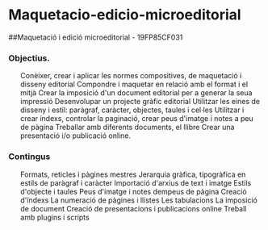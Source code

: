 # Maquetacio-edicio-microeditorial
##Maquetació i edició microeditorial - 19FP85CF031

<h3>Objectius.</h3>
<ul>
  Conèixer, crear i aplicar les normes compositives, de maquetació i disseny editorial
  Compondre i maquetar en relació amb el format i el mitjà
  Crear la imposició d'un document editorial per a generar la seua impressió
  Desenvolupar un projecte gràfic editorial
  Utilitzar les eines de disseny i estil: paràgraf, caràcter, objectes, taules i cel·les
  Utilitzar i crear índexs, controlar la paginació, crear peus d'imatge i notes a peu de pàgina
  Treballar amb diferents documents, el llibre
  Crear una presentació i/o publicació online.
</ul>

<h3>Contingus</h3>
<ul>
  Formats, reticles i pàgines mestres
  Jerarquia gràfica, tipogràfica en estils de paràgraf i caràcter
  Importació d'arxius de text i imatge
  Estils d'objecte i taules
  Peus d'imatge i notes dempeus de pàgina
  Creació d'índexs
  La numeració de pàgines i llistes
  Les tabulacions
  La imposició de document
  Creació de presentacions i publicacions online
  Treball amb plugins i scripts
</ul>
